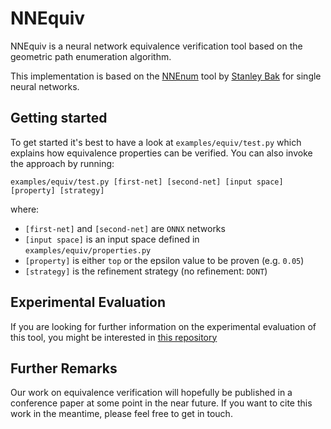 # NNEquiv
NNEquiv is a neural network equivalence verification tool based on the geometric path enumeration algorithm.

This implementation is based on the [NNEnum](https://github.com/stanleybak/nnenum) tool by [Stanley Bak](http://stanleybak.com) for single neural networks.

## Getting started
To get started it's best to have a look at `examples/equiv/test.py` which explains how equivalence properties can be verified.
You can also invoke the approach by running:
```
examples/equiv/test.py [first-net] [second-net] [input space] [property] [strategy]
```
where:
- `[first-net]` and `[second-net]` are `ONNX` networks
- `[input space]` is an input space defined in `examples/equiv/properties.py`
- `[property]` is either `top` or the epsilon value to be proven (e.g. `0.05`)
- `[strategy]` is the refinement strategy (no refinement: `DONT`)

## Experimental Evaluation
If you are looking for further information on the experimental evaluation of this tool,
you might be interested in [this repository](https://github.com/samysweb/nnequiv-experiments)

## Further Remarks
Our work on equivalence verification will hopefully be published in a conference paper at some point in the near future.
If you want to cite this work in the meantime, please feel free to get in touch.
